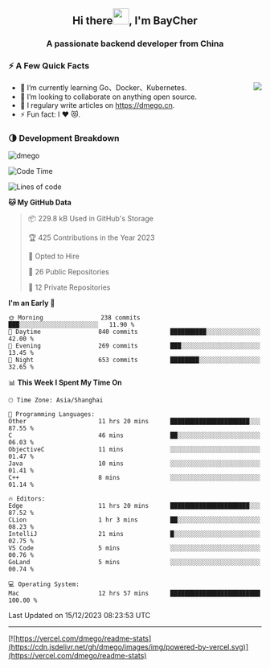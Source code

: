 <h2 align="center">Hi there<img src="https://cdn.jsdelivr.net/gh/dmego/images/img/Hi.gif" height="32" />, I'm BayCher </h2>
<h3 align="center">A passionate backend developer from China</h3>

### ⚡️ A Few Quick Facts

<img align="right" src="https://readme-stats-dmego.vercel.app/api?username=dmego&show_icons=true&icon_color=1573B3&hide_title=true&text_color=718096&bg_color=00000000&hide_border=true"/>

<ul>
    <li> 🌱 I’m currently learning Go、Docker、Kubernetes.</li>
    <li> 👯 I’m looking to collaborate on anything open source.</li>
    <li> 📝 I regulary write articles on <a href="https://dmego.cn">https://dmego.cn</a>.</li>
    <li> ⚡ Fun fact: I ❤️ 😻.</li>
</ul>

### 🌗 Development Breakdown

<img src="https://komarev.com/ghpvc/?username=dmego" alt="dmego" />

<!--START_SECTION:waka-->
![Code Time](http://img.shields.io/badge/Code%20Time-2%2C404%20hrs%204%20mins-blue)

![Lines of code](https://img.shields.io/badge/From%20Hello%20World%20I%27ve%20Written-681.2%20thousand%20lines%20of%20code-blue)

**🐱 My GitHub Data** 

> 📦 229.8 kB Used in GitHub's Storage 
 > 
> 🏆 425 Contributions in the Year 2023
 > 
> 💼 Opted to Hire
 > 
> 📜 26 Public Repositories 
 > 
> 🔑 12 Private Repositories 
 > 
**I'm an Early 🐤** 

```text
🌞 Morning                238 commits         ███░░░░░░░░░░░░░░░░░░░░░░   11.90 % 
🌆 Daytime                840 commits         ██████████░░░░░░░░░░░░░░░   42.00 % 
🌃 Evening                269 commits         ███░░░░░░░░░░░░░░░░░░░░░░   13.45 % 
🌙 Night                  653 commits         ████████░░░░░░░░░░░░░░░░░   32.65 % 
```


📊 **This Week I Spent My Time On** 

```text
🕑︎ Time Zone: Asia/Shanghai

💬 Programming Languages: 
Other                    11 hrs 20 mins      ██████████████████████░░░   87.55 % 
C                        46 mins             ██░░░░░░░░░░░░░░░░░░░░░░░   06.03 % 
ObjectiveC               11 mins             ░░░░░░░░░░░░░░░░░░░░░░░░░   01.47 % 
Java                     10 mins             ░░░░░░░░░░░░░░░░░░░░░░░░░   01.41 % 
C++                      8 mins              ░░░░░░░░░░░░░░░░░░░░░░░░░   01.14 % 

🔥 Editors: 
Edge                     11 hrs 20 mins      ██████████████████████░░░   87.52 % 
CLion                    1 hr 3 mins         ██░░░░░░░░░░░░░░░░░░░░░░░   08.23 % 
IntelliJ                 21 mins             █░░░░░░░░░░░░░░░░░░░░░░░░   02.75 % 
VS Code                  5 mins              ░░░░░░░░░░░░░░░░░░░░░░░░░   00.76 % 
GoLand                   5 mins              ░░░░░░░░░░░░░░░░░░░░░░░░░   00.74 % 

💻 Operating System: 
Mac                      12 hrs 57 mins      █████████████████████████   100.00 % 
```


 Last Updated on 15/12/2023 08:23:53 UTC
<!--END_SECTION:waka-->

---

[![https://vercel.com/dmego/readme-stats](https://cdn.jsdelivr.net/gh/dmego/images/img/powered-by-vercel.svg)](https://vercel.com/dmego/readme-stats)

